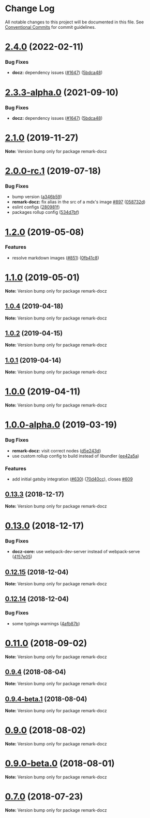 # Change Log

All notable changes to this project will be documented in this file.
See [Conventional Commits](https://conventionalcommits.org) for commit guidelines.

# [2.4.0](https://github.com/doczjs/docz/compare/v2.3.2-alpha.0...v2.4.0) (2022-02-11)


### Bug Fixes

* **docz:** dependency issues ([#1647](https://github.com/doczjs/docz/issues/1647)) ([5bdca48](https://github.com/doczjs/docz/commit/5bdca48))





# [2.3.3-alpha.0](https://github.com/doczjs/docz/compare/v2.3.2-alpha.0...v2.3.3-alpha.0) (2021-09-10)


### Bug Fixes

* **docz:** dependency issues ([#1647](https://github.com/doczjs/docz/issues/1647)) ([5bdca48](https://github.com/doczjs/docz/commit/5bdca48))





# [2.1.0](https://github.com/doczjs/docz/compare/v2.0.0-rc.77...v2.1.0) (2019-11-27)

**Note:** Version bump only for package remark-docz





# [2.0.0-rc.1](https://github.com/amila-t-kumarasekara/docz/compare/v1.2.0...v2.0.0-rc.1) (2019-07-18)


### Bug Fixes

* bump version ([a346b59](https://github.com/amila-t-kumarasekara/docz/commit/a346b59))
* **remark-docz:** fix alias in the src of a mdx's image [#897](https://github.com/amila-t-kumarasekara/docz/issues/897) ([058732d](https://github.com/amila-t-kumarasekara/docz/commit/058732d))
* eslint configs ([280981f](https://github.com/amila-t-kumarasekara/docz/commit/280981f))
* packages rollup config ([534d7bf](https://github.com/amila-t-kumarasekara/docz/commit/534d7bf))





# [1.2.0](https://github.com/amila-t-kumarasekara/docz/compare/v1.1.0...v1.2.0) (2019-05-08)


### Features

* resolve markdown images ([#851](https://github.com/amila-t-kumarasekara/docz/issues/851)) ([0fb41c8](https://github.com/amila-t-kumarasekara/docz/commit/0fb41c8))





# [1.1.0](https://github.com/amila-t-kumarasekara/docz/compare/v1.0.4...v1.1.0) (2019-05-01)

**Note:** Version bump only for package remark-docz





## [1.0.4](https://github.com/amila-t-kumarasekara/docz/compare/v1.0.3...v1.0.4) (2019-04-18)

**Note:** Version bump only for package remark-docz





## [1.0.2](https://github.com/amila-t-kumarasekara/docz/compare/v1.0.1...v1.0.2) (2019-04-15)

**Note:** Version bump only for package remark-docz





## [1.0.1](https://github.com/amila-t-kumarasekara/docz/compare/v1.0.0...v1.0.1) (2019-04-14)

**Note:** Version bump only for package remark-docz





# [1.0.0](https://github.com/amila-t-kumarasekara/docz/compare/v1.0.0-rc.8...v1.0.0) (2019-04-11)

**Note:** Version bump only for package remark-docz





# [1.0.0-alpha.0](https://github.com/amila-t-kumarasekara/docz/compare/v0.13.5...v1.0.0-alpha.0) (2019-03-19)


### Bug Fixes

* **remark-docz:** visit correct nodes ([d5e243d](https://github.com/amila-t-kumarasekara/docz/commit/d5e243d))
* use custom rollup config to build instead of libundler ([ee42a5a](https://github.com/amila-t-kumarasekara/docz/commit/ee42a5a))


### Features

* add initial gatsby integration ([#630](https://github.com/amila-t-kumarasekara/docz/issues/630)) ([70d40cc](https://github.com/amila-t-kumarasekara/docz/commit/70d40cc)), closes [#609](https://github.com/amila-t-kumarasekara/docz/issues/609)





## [0.13.3](https://github.com/amila-t-kumarasekara/docz/compare/v0.13.2...v0.13.3) (2018-12-17)

**Note:** Version bump only for package remark-docz





# [0.13.0](https://github.com/amila-t-kumarasekara/docz/compare/v0.12.17...v0.13.0) (2018-12-17)


### Bug Fixes

* **docz-core:** use webpack-dev-server instead of webpack-serve ([4157e05](https://github.com/amila-t-kumarasekara/docz/commit/4157e05))





## [0.12.15](https://github.com/amila-t-kumarasekara/docz/compare/v0.12.14...v0.12.15) (2018-12-04)

**Note:** Version bump only for package remark-docz





## [0.12.14](https://github.com/amila-t-kumarasekara/docz/compare/v0.12.13...v0.12.14) (2018-12-04)


### Bug Fixes

* some typings warnings ([4afb87b](https://github.com/amila-t-kumarasekara/docz/commit/4afb87b))





<a name="0.11.0"></a>
# [0.11.0](https://github.com/amila-t-kumarasekara/docz/compare/v0.10.3...v0.11.0) (2018-09-02)

**Note:** Version bump only for package remark-docz





<a name="0.9.4"></a>
## [0.9.4](https://github.com/amila-t-kumarasekara/docz/compare/v0.9.4-beta.1...v0.9.4) (2018-08-04)




**Note:** Version bump only for package remark-docz

<a name="0.9.4-beta.1"></a>
## [0.9.4-beta.1](https://github.com/amila-t-kumarasekara/docz/compare/v0.9.4-beta.0...v0.9.4-beta.1) (2018-08-04)




**Note:** Version bump only for package remark-docz

<a name="0.9.0"></a>
# [0.9.0](https://github.com/amila-t-kumarasekara/docz/compare/v0.9.0-beta.1...v0.9.0) (2018-08-02)




**Note:** Version bump only for package remark-docz

<a name="0.9.0-beta.0"></a>
# [0.9.0-beta.0](https://github.com/amila-t-kumarasekara/docz/compare/v0.8.0...v0.9.0-beta.0) (2018-08-01)




**Note:** Version bump only for package remark-docz

<a name="0.7.0"></a>
# [0.7.0](https://github.com/amila-t-kumarasekara/docz/compare/v0.6.2...v0.7.0) (2018-07-23)




**Note:** Version bump only for package remark-docz
